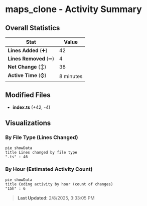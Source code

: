 # maps_clone - Activity Summary 

## Overall Statistics

| Stat                   | Value                                                             |
| ---------------------- | ----------------------------------------------------------------- |
| **Lines Added** (➕)   | 42                                          |
| **Lines Removed** (➖) | 4                                        |
| **Net Change** (↕)    | 38                |
| **Active Time** (⌚)   | 8 minutes |


## Modified Files
- **index.ts** (+42, -4)

## Visualizations

### By File Type (Lines Changed)

```mermaid
pie showData
title Lines changed by file type
".ts" : 46
```

### By Hour (Estimated Activity Count)

```mermaid
pie showData
title Coding activity by hour (count of changes)
"15h" : 6
```


> **Last Updated:** 2/8/2025, 3:33:05 PM